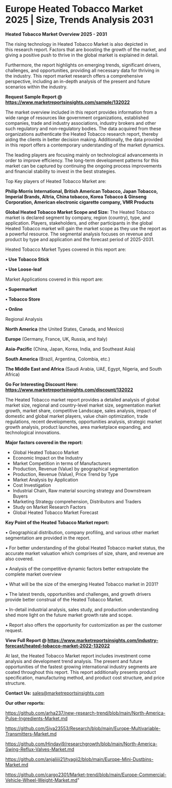  # Europe Heated Tobacco Market 2025 | Size, Trends Analysis 2031

<Strong> Heated Tobacco Market Overview 2025 - 2031</strong>

The rising technology in Heated Tobacco Market is also depicted in this research report. Factors that are boosting the growth of the market, and giving a positive push to thrive in the global market is explained in detail.

Furthermore, the report highlights on emerging trends, significant drivers, challenges, and opportunities, providing all necessary data for thriving in the industry. This report market research offers a comprehensive perspective, including an in-depth analysis of the present and future scenarios within the industry.

<strong>Request Sample Report @ <a href=https://www.marketreportsinsights.com/sample/132022>https://www.marketreportsinsights.com/sample/132022</a></strong>

The market overview included in this report provides information from a wide range of resources like government organizations, established companies, trade and industry associations, industry brokers and other such regulatory and non-regulatory bodies. The data acquired from these organizations authenticate the Heated Tobacco research report, thereby aiding the clients in better decision making. Additionally, the data provided in this report offers a contemporary understanding of the market dynamics.

The leading players are focusing mainly on technological advancements in order to improve efficiency. The long-term development patterns for this market can be captured by continuing the ongoing process improvements and financial stability to invest in the best strategies.

Top Key players of Heated Tobacco Market are:

<strong>Philip Morris International, British American Tobacco, Japan Tobacco, Imperial Brands, Altria, China tobacco, Korea Tobacco & Ginseng Corporation, American electronic cigarette company, VMR Products</strong>

<strong><b>Global Heated Tobacco Market Scope and Size:</b></strong>
The Heated Tobacco market is declared segment by company, region (country), type, and application. Players, stakeholders, and other participants in the global Heated Tobacco market will gain the market scope as they use the report as a powerful resource. The segmental analysis focuses on revenue and product by type and application and the forecast period of 2025-2031.

Heated Tobacco Market Types covered in this report are:

<strong>• Use Tobacco Stick

• Use Loose-leaf</strong>

Market Applications covered in this report are:

<strong>• Supermarket

• Tobacco Store

• Online</strong> 

Regional Analysis

<strong>North America</strong> (the United States, Canada, and Mexico)

<strong>Europe</strong> (Germany, France, UK, Russia, and Italy)

<strong>Asia-Pacific</strong> (China, Japan, Korea, India, and Southeast Asia)

<strong>South America</strong> (Brazil, Argentina, Colombia, etc.)

<strong>The Middle East and Africa</strong> (Saudi Arabia, UAE, Egypt, Nigeria, and South Africa)

<strong>Go For Interesting Discount Here: <a href=https://www.marketreportsinsights.com/discount/132022>https://www.marketreportsinsights.com/discount/132022</a></strong>

The Heated Tobacco market report provides a detailed analysis of global market size, regional and country-level market size, segmentation market growth, market share, competitive Landscape, sales analysis, impact of domestic and global market players, value chain optimization, trade regulations, recent developments, opportunities analysis, strategic market growth analysis, product launches, area marketplace expanding, and technological innovations.

<strong><b>Major factors covered in the report:</b></strong>
<ul>
  <li>Global Heated Tobacco Market </li>
  <li>Economic Impact on the Industry</li>
  <li>Market Competition in terms of Manufacturers</li>
  <li>Production, Revenue (Value) by geographical segmentation</li>
  <li>Production, Revenue (Value), Price Trend by Type</li>
  <li>Market Analysis by Application</li>
  <li>Cost Investigation</li>
  <li>Industrial Chain, Raw material sourcing strategy and Downstream Buyers</li>
  <li>Marketing Strategy comprehension, Distributors and Traders</li>
  <li>Study on Market Research Factors</li>
  <li>Global Heated Tobacco Market Forecast</li>
</ul>

<strong><b>Key Point of the Heated Tobacco Market report:</b></strong>

• Geographical distribution, company profiling, and various other market segmentation are provided in the report.

• For better understanding of the global Heated Tobacco market status, the accurate market valuation which comprises of size, share, and revenue are also covered.

• Analysis of the competitive dynamic factors better extrapolate the complete market overview

• What will be the size of the emerging Heated Tobacco market in 2031?

• The latest trends, opportunities and challenges, and growth drivers provide better construal of the Heated Tobacco Market.

• In-detail industrial analysis, sales study, and production understanding shed more light on the future market growth rate and scope.

• Report also offers the opportunity for customization as per the customer request.

<strong><b>View Full Report @ <a href=https://www.marketreportsinsights.com/industry-forecast/heated-tobacco-market-2022-132022>https://www.marketreportsinsights.com/industry-forecast/heated-tobacco-market-2022-132022</a></b></strong>


At last, the Heated Tobacco Market report includes investment come analysis and development trend analysis. The present and future opportunities of the fastest growing international industry segments are coated throughout this report. This report additionally presents product specification, manufacturing method, and product cost structure, and price structure.

<strong>Contact Us:</strong>
sales@marketreportsinsights.com

<strong>Our other reports:</strong>

<a href=https://github.com/arha237/new-research-trend/blob/main/North-America-Pulse-Ingredients-Market.md>https://github.com/arha237/new-research-trend/blob/main/North-America-Pulse-Ingredients-Market.md</a>

<a href=https://github.com/Siya23553/Research/blob/main/Europe-Multivariable-Transmitters-Market.md>https://github.com/Siya23553/Research/blob/main/Europe-Multivariable-Transmitters-Market.md</a>

<a href=https://github.com/Hindavi9/researchgrowth/blob/main/North-America-Swing-Reflux-Valves-Market.md>https://github.com/Hindavi9/researchgrowth/blob/main/North-America-Swing-Reflux-Valves-Market.md</a>

<a href=https://github.com/anjaliiii21/tyagii2/blob/main/Europe-Mini-Dustbins-Market.md>https://github.com/anjaliiii21/tyagii2/blob/main/Europe-Mini-Dustbins-Market.md</a>

<a href=https://github.com/cargo2301/Market-trend/blob/main/Europe-Commercial-Vehicle-Wheel-Weight-Market.md>https://github.com/cargo2301/Market-trend/blob/main/Europe-Commercial-Vehicle-Wheel-Weight-Market.md</a>"
